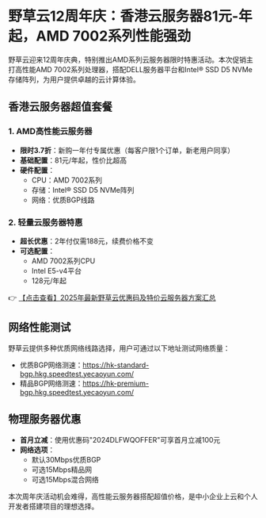 # 野草云12周年庆：香港云服务器81元-年起，AMD 7002系列性能强劲

野草云迎来12周年庆典，特别推出AMD系列云服务器限时特惠活动。本次促销主打高性能AMD 7002系列处理器，搭配DELL服务器平台和Intel® SSD D5 NVMe存储阵列，为用户提供卓越的云计算体验。

## 香港云服务器超值套餐

### 1. AMD高性能云服务器
- **限时3.7折**：新购一年付专属优惠（每客户限1个订单，新老用户同享）
- **基础配置**：81元/年起，性价比超高
- **硬件配置**：
  - CPU：AMD 7002系列
  - 存储：Intel® SSD D5 NVMe阵列
  - 网络：优质BGP线路

### 2. 轻量云服务器特惠
- **超长优惠**：2年付仅需188元，续费价格不变
- **可选配置**：
  - AMD 7002系列CPU
  - Intel E5-v4平台
  - 128元/年起

👉 [【点击查看】2025年最新野草云优惠码及特价云服务器方案汇总](https://bit.ly/yecaoyun)

## 网络性能测试
野草云提供多种优质网络线路选择，用户可通过以下地址测试网络质量：
- 优质BGP网络测速：https://hk-standard-bgp.hkg.speedtest.yecaoyun.com/
- 精品BGP网络测速：https://hk-premium-bgp.hkg.speedtest.yecaoyun.com/

## 物理服务器优惠
- **首月立减**：使用优惠码"2024DLFWQOFFER"可享首月立减100元
- **网络选项**：
  - 默认30Mbps优质BGP
  - 可选15Mbps精品网
  - 可选15Mbps混合网络

本次周年庆活动机会难得，高性能云服务器搭配超值价格，是中小企业上云和个人开发者搭建项目的理想选择。